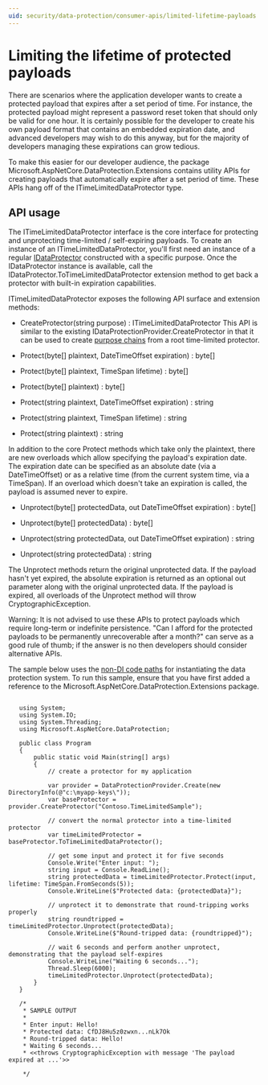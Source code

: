 ```yaml
---
uid: security/data-protection/consumer-apis/limited-lifetime-payloads
---
```

  # Limiting the lifetime of protected payloads

There are scenarios where the application developer wants to create a protected payload that expires after a set period of time. For instance, the protected payload might represent a password reset token that should only be valid for one hour. It is certainly possible for the developer to create his own payload format that contains an embedded expiration date, and advanced developers may wish to do this anyway, but for the majority of developers managing these expirations can grow tedious.

To make this easier for our developer audience, the package Microsoft.AspNetCore.DataProtection.Extensions contains utility APIs for creating payloads that automatically expire after a set period of time. These APIs hang off of the ITimeLimitedDataProtector type.

  ## API usage

The ITimeLimitedDataProtector interface is the core interface for protecting and unprotecting time-limited / self-expiring payloads. To create an instance of an ITimeLimitedDataProtector, you'll first need an instance of a regular [IDataProtector](overview.md) constructed with a specific purpose. Once the IDataProtector instance is available, call the IDataProtector.ToTimeLimitedDataProtector extension method to get back a protector with built-in expiration capabilities.

ITimeLimitedDataProtector exposes the following API surface and extension methods:

* CreateProtector(string purpose) : ITimeLimitedDataProtector This API is similar to the existing IDataProtectionProvider.CreateProtector in that it can be used to create [purpose chains](purpose-strings.md) from a root time-limited protector.

* Protect(byte[] plaintext, DateTimeOffset expiration) : byte[]

* Protect(byte[] plaintext, TimeSpan lifetime) : byte[]

* Protect(byte[] plaintext) : byte[]

* Protect(string plaintext, DateTimeOffset expiration) : string

* Protect(string plaintext, TimeSpan lifetime) : string

* Protect(string plaintext) : string

In addition to the core Protect methods which take only the plaintext, there are new overloads which allow specifying the payload's expiration date. The expiration date can be specified as an absolute date (via a DateTimeOffset) or as a relative time (from the current system time, via a TimeSpan). If an overload which doesn't take an expiration is called, the payload is assumed never to expire.

* Unprotect(byte[] protectedData, out DateTimeOffset expiration) : byte[]

* Unprotect(byte[] protectedData) : byte[]

* Unprotect(string protectedData, out DateTimeOffset expiration) : string

* Unprotect(string protectedData) : string

The Unprotect methods return the original unprotected data. If the payload hasn't yet expired, the absolute expiration is returned as an optional out parameter along with the original unprotected data. If the payload is expired, all overloads of the Unprotect method will throw CryptographicException.

Warning: It is not advised to use these APIs to protect payloads which require long-term or indefinite persistence. "Can I afford for the protected payloads to be permanently unrecoverable after a month?" can serve as a good rule of thumb; if the answer is no then developers should consider alternative APIs.

The sample below uses the [non-DI code paths](../configuration/non-di-scenarios.md) for instantiating the data protection system. To run this sample, ensure that you have first added a reference to the Microsoft.AspNetCore.DataProtection.Extensions package.

<!-- literal_block {"xml:space": "preserve", "backrefs": [], "source": "/Users/shirhatti/docs/Docs/aspnet/security/data-protection/consumer-apis/limited-lifetime-payloads/samples/limitedlifetimepayloads.cs", "ids": [], "dupnames": [], "names": [], "classes": [], "linenos": true, "language": "none", "highlight_args": {"linenostart": 1}} -->

````none

   using System;
   using System.IO;
   using System.Threading;
   using Microsoft.AspNetCore.DataProtection;
    
   public class Program
   {
       public static void Main(string[] args)
       {
           // create a protector for my application
    
           var provider = DataProtectionProvider.Create(new DirectoryInfo(@"c:\myapp-keys\"));
           var baseProtector = provider.CreateProtector("Contoso.TimeLimitedSample");
    
           // convert the normal protector into a time-limited protector
           var timeLimitedProtector = baseProtector.ToTimeLimitedDataProtector();
    
           // get some input and protect it for five seconds
           Console.Write("Enter input: ");
           string input = Console.ReadLine();
           string protectedData = timeLimitedProtector.Protect(input, lifetime: TimeSpan.FromSeconds(5));
           Console.WriteLine($"Protected data: {protectedData}");
    
           // unprotect it to demonstrate that round-tripping works properly
           string roundtripped = timeLimitedProtector.Unprotect(protectedData);
           Console.WriteLine($"Round-tripped data: {roundtripped}");
    
           // wait 6 seconds and perform another unprotect, demonstrating that the payload self-expires
           Console.WriteLine("Waiting 6 seconds...");
           Thread.Sleep(6000);
           timeLimitedProtector.Unprotect(protectedData);
       }
   }
    
   /*
    * SAMPLE OUTPUT
    *
    * Enter input: Hello!
    * Protected data: CfDJ8Hu5z0zwxn...nLk7Ok
    * Round-tripped data: Hello!
    * Waiting 6 seconds...
    * <<throws CryptographicException with message 'The payload expired at ...'>>

    */
   ````
